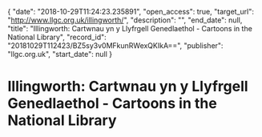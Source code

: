 {
  "date": "2018-10-29T11:24:23.235891", 
  "open_access": true, 
  "target_url": "http://www.llgc.org.uk/illingworth/", 
  "description": "", 
  "end_date": null, 
  "title": "Illingworth: Cartwnau yn y Llyfrgell Genedlaethol - Cartoons in the National Library", 
  "record_id": "20181029T112423/BZ5sy3v0MFkunRWexQKIkA==", 
  "publisher": "llgc.org.uk", 
  "start_date": null
}

# Illingworth: Cartwnau yn y Llyfrgell Genedlaethol - Cartoons in the National Library

